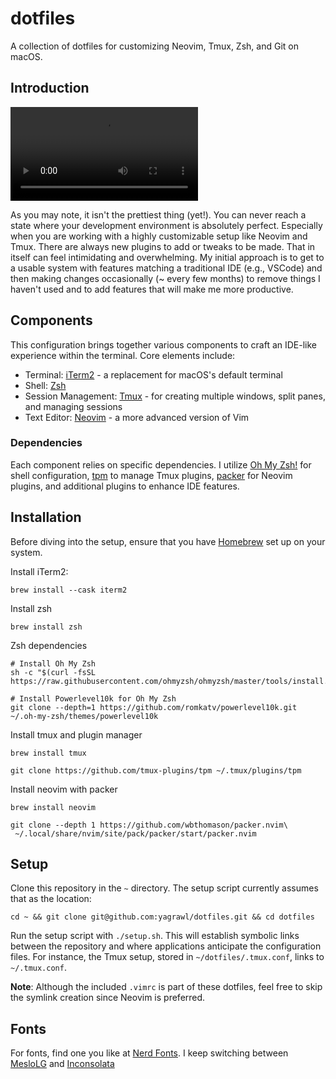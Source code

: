 # dotfiles

A collection of dotfiles for customizing Neovim, Tmux, Zsh, and Git on macOS.

## Introduction

![Terminal Screengrab](https://i.imgur.com/F7qveJO.mp4)

As you may note, it isn't the prettiest thing (yet!). You can never reach a state where your development environment is absolutely perfect. Especially when you are working with a highly customizable setup like Neovim and Tmux. There are always new plugins to add or tweaks to be made. That in itself can feel intimidating and overwhelming. My initial approach is to get to a usable system with features matching a traditional IDE (e.g., VSCode) and then making changes occasionally (~ every few months) to remove things I haven't used and to add features that will make me more productive.

## Components

This configuration brings together various components to craft an IDE-like experience within the terminal. Core elements include:

- Terminal: [iTerm2](https://iterm2.com/) - a replacement for macOS's default terminal
- Shell: [Zsh](https://zsh.sourceforge.io/)
- Session Management: [Tmux](https://github.com/tmux/tmux/wiki) - for creating multiple windows, split panes, and managing sessions
- Text Editor: [Neovim](https://neovim.io/) - a more advanced version of Vim

### Dependencies

Each component relies on specific dependencies. I utilize [Oh My Zsh!](https://ohmyz.sh/) for shell configuration, [tpm](https://github.com/tmux-plugins/tpm) to manage Tmux plugins, [packer](https://github.com/wbthomason/packer.nvim) for Neovim plugins, and additional plugins to enhance IDE features.

## Installation

Before diving into the setup, ensure that you have [Homebrew](https://brew.sh/) set up on your system.

Install iTerm2:
```
brew install --cask iterm2

```

Install zsh
```
brew install zsh
```

Zsh dependencies
```
# Install Oh My Zsh
sh -c "$(curl -fsSL https://raw.githubusercontent.com/ohmyzsh/ohmyzsh/master/tools/install.sh)"

# Install Powerlevel10k for Oh My Zsh
git clone --depth=1 https://github.com/romkatv/powerlevel10k.git ~/.oh-my-zsh/themes/powerlevel10k
```

Install tmux and plugin manager
```
brew install tmux

git clone https://github.com/tmux-plugins/tpm ~/.tmux/plugins/tpm
```

Install neovim with packer
```
brew install neovim

git clone --depth 1 https://github.com/wbthomason/packer.nvim\
 ~/.local/share/nvim/site/pack/packer/start/packer.nvim
```

## Setup

Clone this repository in the `~` directory. The setup script currently assumes that as the location:
```
cd ~ && git clone git@github.com:yagrawl/dotfiles.git && cd dotfiles
```

Run the setup script with `./setup.sh`. This will establish symbolic links between the repository and where applications anticipate the configuration files. For instance, the Tmux setup, stored in `~/dotfiles/.tmux.conf`, links to `~/.tmux.conf`.

**Note**: Although the included `.vimrc` is part of these dotfiles, feel free to skip the symlink creation since Neovim is preferred.

## Fonts

For fonts, find one you like at [Nerd Fonts](https://www.nerdfonts.com/font-downloads). I keep switching between [MesloLG](https://www.programmingfonts.org/#meslo) and [Inconsolata](https://www.programmingfonts.org/#inconsolata)
